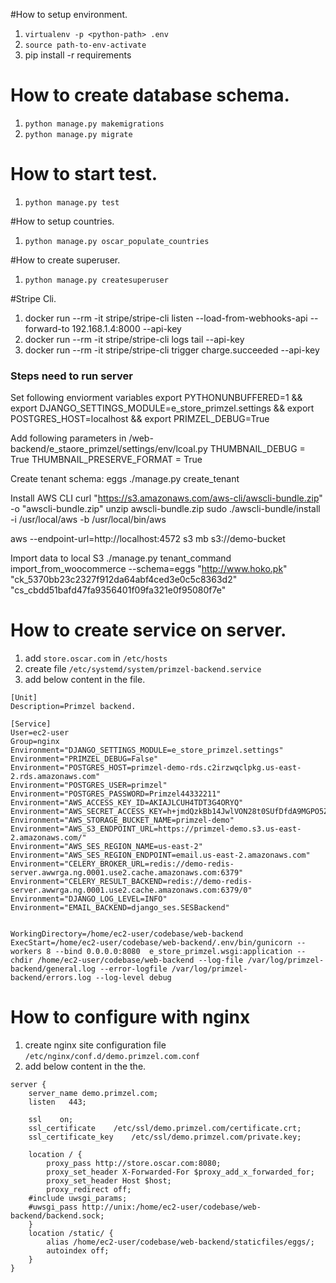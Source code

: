 #How to setup environment.

1. `virtualenv -p <python-path> .env`
2. `source path-to-env-activate`
3. pip install -r requirements

# How to create database schema.
1. `python manage.py makemigrations`
2. `python manage.py migrate`

# How to start test.
1. `python manage.py test`

#How to setup countries.
1. `python manage.py oscar_populate_countries`

#How to create superuser.

1. `python manage.py createsuperuser`

#Stripe Cli.

1. docker run --rm -it stripe/stripe-cli listen --load-from-webhooks-api --forward-to 192.168.1.4:8000 --api-key <paste-api-key-here>
2. docker run --rm -it stripe/stripe-cli logs tail --api-key <paste-api-key-here>
3. docker run --rm -it stripe/stripe-cli trigger charge.succeeded --api-key <paste-api-key-here>

### Steps need to run server
Set following enviorment variables 
export PYTHONUNBUFFERED=1 && export DJANGO_SETTINGS_MODULE=e_store_primzel.settings && export POSTGRES_HOST=localhost && export PRIMZEL_DEBUG=True

Add following parameters in /web-backend/e_staore_primzel/settings/env/lcoal.py
THUMBNAIL_DEBUG = True 
THUMBNAIL_PRESERVE_FORMAT = True


Create tenant
schema: eggs
./manage.py create_tenant


Install AWS CLI
curl "https://s3.amazonaws.com/aws-cli/awscli-bundle.zip" -o "awscli-bundle.zip"
unzip awscli-bundle.zip
sudo ./awscli-bundle/install -i /usr/local/aws -b /usr/local/bin/aws

aws --endpoint-url=http://localhost:4572 s3 mb s3://demo-bucket

Import data to local S3
./manage.py tenant_command import_from_woocommerce --schema=eggs "http://www.hoko.pk" "ck_5370bb23c2327f912da64abf4ced3e0c5c8363d2" "cs_cbdd51bafd47fa9356401f09fa321e0f95080f7e"

# How to create service on server.
1. add `store.oscar.com` in `/etc/hosts`
2. create file `/etc/systemd/system/primzel-backend.service`
3. add below content in the file.
```
[Unit]
Description=Primzel backend.

[Service]
User=ec2-user
Group=nginx
Environment="DJANGO_SETTINGS_MODULE=e_store_primzel.settings"
Environment="PRIMZEL_DEBUG=False"
Environment="POSTGRES_HOST=primzel-demo-rds.c2irzwqclpkg.us-east-2.rds.amazonaws.com"
Environment="POSTGRES_USER=primzel"
Environment="POSTGRES_PASSWORD=Primzel44332211"
Environment="AWS_ACCESS_KEY_ID=AKIAJLCUH4TDT3G4ORYQ"
Environment="AWS_SECRET_ACCESS_KEY=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"
Environment="AWS_STORAGE_BUCKET_NAME=primzel-demo"
Environment="AWS_S3_ENDPOINT_URL=https://primzel-demo.s3.us-east-2.amazonaws.com/"
Environment="AWS_SES_REGION_NAME=us-east-2"
Environment="AWS_SES_REGION_ENDPOINT=email.us-east-2.amazonaws.com"
Environment="CELERY_BROKER_URL=redis://demo-redis-server.awwrga.ng.0001.use2.cache.amazonaws.com:6379"
Environment="CELERY_RESULT_BACKEND=redis://demo-redis-server.awwrga.ng.0001.use2.cache.amazonaws.com:6379/0"
Environment="DJANGO_LOG_LEVEL=INFO"
Environment="EMAIL_BACKEND=django_ses.SESBackend"


WorkingDirectory=/home/ec2-user/codebase/web-backend
ExecStart=/home/ec2-user/codebase/web-backend/.env/bin/gunicorn --workers 8 --bind 0.0.0.0:8080  e_store_primzel.wsgi:application --chdir /home/ec2-user/codebase/web-backend --log-file /var/log/primzel-backend/general.log --error-logfile /var/log/primzel-backend/errors.log --log-level debug
```

# How to configure with nginx
1. create nginx site configuration file `/etc/nginx/conf.d/demo.primzel.com.conf`
2. add below content in the the.
```
server {
    server_name demo.primzel.com;
    listen   443;
    
    ssl    on;
    ssl_certificate    /etc/ssl/demo.primzel.com/certificate.crt; 
    ssl_certificate_key    /etc/ssl/demo.primzel.com/private.key;

    location / {
        proxy_pass http://store.oscar.com:8080;
        proxy_set_header X-Forwarded-For $proxy_add_x_forwarded_for;
        proxy_set_header Host $host;
        proxy_redirect off;
	#include uwsgi_params;
	#uwsgi_pass http://unix:/home/ec2-user/codebase/web-backend/backend.sock;
    }
    location /static/ {
        alias /home/ec2-user/codebase/web-backend/staticfiles/eggs/;
        autoindex off;
    }
}
```